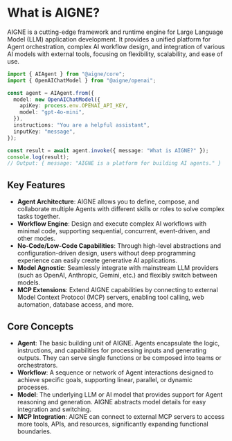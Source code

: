 # What is AIGNE?

AIGNE is a cutting-edge framework and runtime engine for Large Language Model (LLM) application development. It provides a unified platform for Agent orchestration, complex AI workflow design, and integration of various AI models with external tools, focusing on flexibility, scalability, and ease of use.

```ts file="../../docs-examples/test/what-is-aigne.test.ts" region="example-what-is-aigne-basic"
import { AIAgent } from "@aigne/core";
import { OpenAIChatModel } from "@aigne/openai";

const agent = AIAgent.from({
  model: new OpenAIChatModel({
    apiKey: process.env.OPENAI_API_KEY,
    model: "gpt-4o-mini",
  }),
  instructions: "You are a helpful assistant",
  inputKey: "message",
});

const result = await agent.invoke({ message: "What is AIGNE?" });
console.log(result);
// Output: { message: "AIGNE is a platform for building AI agents." }
```

## Key Features

* **Agent Architecture**: AIGNE allows you to define, compose, and collaborate multiple Agents with different skills or roles to solve complex tasks together.
* **Workflow Engine**: Design and execute complex AI workflows with minimal code, supporting sequential, concurrent, event-driven, and other modes.
* **No-Code/Low-Code Capabilities**: Through high-level abstractions and configuration-driven design, users without deep programming experience can easily create generative AI applications.
* **Model Agnostic**: Seamlessly integrate with mainstream LLM providers (such as OpenAI, Anthropic, Gemini, etc.) and flexibly switch between models.
* **MCP Extensions**: Extend AIGNE capabilities by connecting to external Model Context Protocol (MCP) servers, enabling tool calling, web automation, database access, and more.

## Core Concepts

* **Agent**: The basic building unit of AIGNE. Agents encapsulate the logic, instructions, and capabilities for processing inputs and generating outputs. They can serve single functions or be composed into teams or orchestrators.
* **Workflow**: A sequence or network of Agent interactions designed to achieve specific goals, supporting linear, parallel, or dynamic processes.
* **Model**: The underlying LLM or AI model that provides support for Agent reasoning and generation. AIGNE abstracts model details for easy integration and switching.
* **MCP Integration**: AIGNE can connect to external MCP servers to access more tools, APIs, and resources, significantly expanding functional boundaries.
